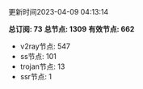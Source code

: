 更新时间2023-04-09 04:13:14

**总订阅: 73**
**总节点: 1309**
**有效节点: 662**
- v2ray节点: 547
- ss节点: 101
- trojan节点: 13
- ssr节点: 1
